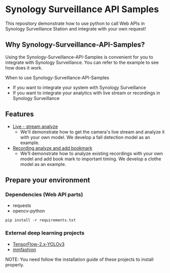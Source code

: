 # Synology Surveillance API Samples
This repository demonstrate how to use python to call Web APIs in Synology Surveillance Station and integrate with your own request!

## Why Synology-Surveillance-API-Samples?
Using the Synology-Surveillance-API-Samples is convenient for you to integrate with Synology Surveillance. You can refer to the example to see how does it work.

When to use Synology-Surveillance-API-Samples
* If you want to integrate your system with Synology Surveillance
* If you want to integrate your analytics with live stream or recordings in Synology Surveillance

## Features
* [Live - stream analyze](./live-stream/README.md)
  * We'll demonstrate how to get the camera's live stream and analyze it with your own model. We develop a fall detection model as an example.
* [Recording analyze and add bookmark](./recording-bookmark/README.md)
  * We’ll demonstrate how to analyze existing recordings with your own model and
add book mark to important timing. We develop a clothe model as an example.

## Prepare your environment
### Dependencies (Web API parts)
* requests
* opencv-python

```
pip install -r requirements.txt
```

### External deep learning projects
* [TensorFlow-2.x-YOLOv3](https://github.com/pythonlessons/TensorFlow-2.x-YOLOv3)
* [mmfashion](https://github.com/open-mmlab/mmfashion)

NOTE: You need follow the installation guide of these projects to install properly.
